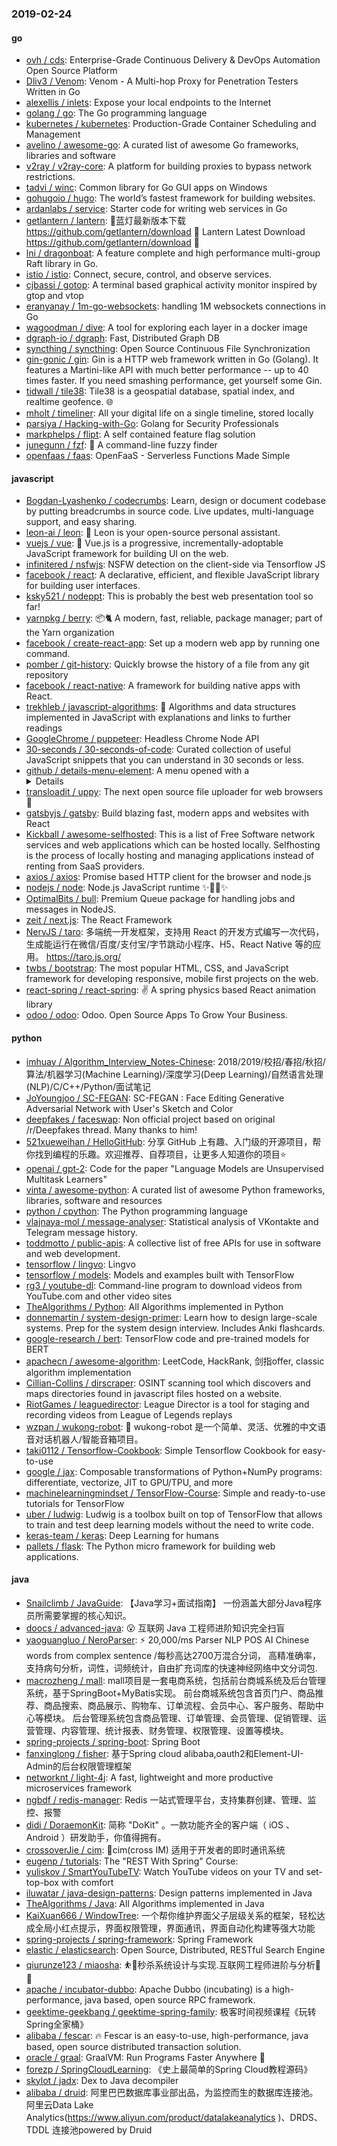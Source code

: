 ### 2019-02-24

#### go
* [ovh / cds](https://github.com/ovh/cds): Enterprise-Grade Continuous Delivery & DevOps Automation Open Source Platform
* [Dliv3 / Venom](https://github.com/Dliv3/Venom): Venom - A Multi-hop Proxy for Penetration Testers Written in Go
* [alexellis / inlets](https://github.com/alexellis/inlets): Expose your local endpoints to the Internet
* [golang / go](https://github.com/golang/go): The Go programming language
* [kubernetes / kubernetes](https://github.com/kubernetes/kubernetes): Production-Grade Container Scheduling and Management
* [avelino / awesome-go](https://github.com/avelino/awesome-go): A curated list of awesome Go frameworks, libraries and software
* [v2ray / v2ray-core](https://github.com/v2ray/v2ray-core): A platform for building proxies to bypass network restrictions.
* [tadvi / winc](https://github.com/tadvi/winc): Common library for Go GUI apps on Windows
* [gohugoio / hugo](https://github.com/gohugoio/hugo): The world’s fastest framework for building websites.
* [ardanlabs / service](https://github.com/ardanlabs/service): Starter code for writing web services in Go
* [getlantern / lantern](https://github.com/getlantern/lantern): 🔴蓝灯最新版本下载 https://github.com/getlantern/download 🔴 Lantern Latest Download https://github.com/getlantern/download 🔴
* [lni / dragonboat](https://github.com/lni/dragonboat): A feature complete and high performance multi-group Raft library in Go.
* [istio / istio](https://github.com/istio/istio): Connect, secure, control, and observe services.
* [cjbassi / gotop](https://github.com/cjbassi/gotop): A terminal based graphical activity monitor inspired by gtop and vtop
* [eranyanay / 1m-go-websockets](https://github.com/eranyanay/1m-go-websockets): handling 1M websockets connections in Go
* [wagoodman / dive](https://github.com/wagoodman/dive): A tool for exploring each layer in a docker image
* [dgraph-io / dgraph](https://github.com/dgraph-io/dgraph): Fast, Distributed Graph DB
* [syncthing / syncthing](https://github.com/syncthing/syncthing): Open Source Continuous File Synchronization
* [gin-gonic / gin](https://github.com/gin-gonic/gin): Gin is a HTTP web framework written in Go (Golang). It features a Martini-like API with much better performance -- up to 40 times faster. If you need smashing performance, get yourself some Gin.
* [tidwall / tile38](https://github.com/tidwall/tile38): Tile38 is a geospatial database, spatial index, and realtime geofence. 🌐
* [mholt / timeliner](https://github.com/mholt/timeliner): All your digital life on a single timeline, stored locally
* [parsiya / Hacking-with-Go](https://github.com/parsiya/Hacking-with-Go): Golang for Security Professionals
* [markphelps / flipt](https://github.com/markphelps/flipt): A self contained feature flag solution
* [junegunn / fzf](https://github.com/junegunn/fzf): 🌸 A command-line fuzzy finder
* [openfaas / faas](https://github.com/openfaas/faas): OpenFaaS - Serverless Functions Made Simple

#### javascript
* [Bogdan-Lyashenko / codecrumbs](https://github.com/Bogdan-Lyashenko/codecrumbs): Learn, design or document codebase by putting breadcrumbs in source code. Live updates, multi-language support, and easy sharing.
* [leon-ai / leon](https://github.com/leon-ai/leon): 🧠 Leon is your open-source personal assistant.
* [vuejs / vue](https://github.com/vuejs/vue): 🖖 Vue.js is a progressive, incrementally-adoptable JavaScript framework for building UI on the web.
* [infinitered / nsfwjs](https://github.com/infinitered/nsfwjs): NSFW detection on the client-side via Tensorflow JS
* [facebook / react](https://github.com/facebook/react): A declarative, efficient, and flexible JavaScript library for building user interfaces.
* [ksky521 / nodeppt](https://github.com/ksky521/nodeppt): This is probably the best web presentation tool so far!
* [yarnpkg / berry](https://github.com/yarnpkg/berry): 📦🐈 A modern, fast, reliable, package manager; part of the Yarn organization
* [facebook / create-react-app](https://github.com/facebook/create-react-app): Set up a modern web app by running one command.
* [pomber / git-history](https://github.com/pomber/git-history): Quickly browse the history of a file from any git repository
* [facebook / react-native](https://github.com/facebook/react-native): A framework for building native apps with React.
* [trekhleb / javascript-algorithms](https://github.com/trekhleb/javascript-algorithms): 📝 Algorithms and data structures implemented in JavaScript with explanations and links to further readings
* [GoogleChrome / puppeteer](https://github.com/GoogleChrome/puppeteer): Headless Chrome Node API
* [30-seconds / 30-seconds-of-code](https://github.com/30-seconds/30-seconds-of-code): Curated collection of useful JavaScript snippets that you can understand in 30 seconds or less.
* [github / details-menu-element](https://github.com/github/details-menu-element): A menu opened with a <details> button.
* [transloadit / uppy](https://github.com/transloadit/uppy): The next open source file uploader for web browsers 🐶
* [gatsbyjs / gatsby](https://github.com/gatsbyjs/gatsby): Build blazing fast, modern apps and websites with React
* [Kickball / awesome-selfhosted](https://github.com/Kickball/awesome-selfhosted): This is a list of Free Software network services and web applications which can be hosted locally. Selfhosting is the process of locally hosting and managing applications instead of renting from SaaS providers.
* [axios / axios](https://github.com/axios/axios): Promise based HTTP client for the browser and node.js
* [nodejs / node](https://github.com/nodejs/node): Node.js JavaScript runtime ✨🐢🚀✨
* [OptimalBits / bull](https://github.com/OptimalBits/bull): Premium Queue package for handling jobs and messages in NodeJS.
* [zeit / next.js](https://github.com/zeit/next.js): The React Framework
* [NervJS / taro](https://github.com/NervJS/taro): 多端统一开发框架，支持用 React 的开发方式编写一次代码，生成能运行在微信/百度/支付宝/字节跳动小程序、H5、React Native 等的应用。 https://taro.js.org/
* [twbs / bootstrap](https://github.com/twbs/bootstrap): The most popular HTML, CSS, and JavaScript framework for developing responsive, mobile first projects on the web.
* [react-spring / react-spring](https://github.com/react-spring/react-spring): ✌️ A spring physics based React animation library
* [odoo / odoo](https://github.com/odoo/odoo): Odoo. Open Source Apps To Grow Your Business.

#### python
* [imhuay / Algorithm_Interview_Notes-Chinese](https://github.com/imhuay/Algorithm_Interview_Notes-Chinese): 2018/2019/校招/春招/秋招/算法/机器学习(Machine Learning)/深度学习(Deep Learning)/自然语言处理(NLP)/C/C++/Python/面试笔记
* [JoYoungjoo / SC-FEGAN](https://github.com/JoYoungjoo/SC-FEGAN): SC-FEGAN : Face Editing Generative Adversarial Network with User's Sketch and Color
* [deepfakes / faceswap](https://github.com/deepfakes/faceswap): Non official project based on original /r/Deepfakes thread. Many thanks to him!
* [521xueweihan / HelloGitHub](https://github.com/521xueweihan/HelloGitHub): 分享 GitHub 上有趣、入门级的开源项目，帮你找到编程的乐趣。欢迎推荐、自荐项目，让更多人知道你的项目⭐️
* [openai / gpt-2](https://github.com/openai/gpt-2): Code for the paper "Language Models are Unsupervised Multitask Learners"
* [vinta / awesome-python](https://github.com/vinta/awesome-python): A curated list of awesome Python frameworks, libraries, software and resources
* [python / cpython](https://github.com/python/cpython): The Python programming language
* [vlajnaya-mol / message-analyser](https://github.com/vlajnaya-mol/message-analyser): Statistical analysis of VKontakte and Telegram message history.
* [toddmotto / public-apis](https://github.com/toddmotto/public-apis): A collective list of free APIs for use in software and web development.
* [tensorflow / lingvo](https://github.com/tensorflow/lingvo): Lingvo
* [tensorflow / models](https://github.com/tensorflow/models): Models and examples built with TensorFlow
* [rg3 / youtube-dl](https://github.com/rg3/youtube-dl): Command-line program to download videos from YouTube.com and other video sites
* [TheAlgorithms / Python](https://github.com/TheAlgorithms/Python): All Algorithms implemented in Python
* [donnemartin / system-design-primer](https://github.com/donnemartin/system-design-primer): Learn how to design large-scale systems. Prep for the system design interview. Includes Anki flashcards.
* [google-research / bert](https://github.com/google-research/bert): TensorFlow code and pre-trained models for BERT
* [apachecn / awesome-algorithm](https://github.com/apachecn/awesome-algorithm): LeetCode, HackRank, 剑指offer, classic algorithm implementation
* [Cillian-Collins / dirscraper](https://github.com/Cillian-Collins/dirscraper): OSINT scanning tool which discovers and maps directories found in javascript files hosted on a website.
* [RiotGames / leaguedirector](https://github.com/RiotGames/leaguedirector): League Director is a tool for staging and recording videos from League of Legends replays
* [wzpan / wukong-robot](https://github.com/wzpan/wukong-robot): 🤖 wukong-robot 是一个简单、灵活、优雅的中文语音对话机器人/智能音箱项目。
* [taki0112 / Tensorflow-Cookbook](https://github.com/taki0112/Tensorflow-Cookbook): Simple Tensorflow Cookbook for easy-to-use
* [google / jax](https://github.com/google/jax): Composable transformations of Python+NumPy programs: differentiate, vectorize, JIT to GPU/TPU, and more
* [machinelearningmindset / TensorFlow-Course](https://github.com/machinelearningmindset/TensorFlow-Course): Simple and ready-to-use tutorials for TensorFlow
* [uber / ludwig](https://github.com/uber/ludwig): Ludwig is a toolbox built on top of TensorFlow that allows to train and test deep learning models without the need to write code.
* [keras-team / keras](https://github.com/keras-team/keras): Deep Learning for humans
* [pallets / flask](https://github.com/pallets/flask): The Python micro framework for building web applications.

#### java
* [Snailclimb / JavaGuide](https://github.com/Snailclimb/JavaGuide): 【Java学习+面试指南】 一份涵盖大部分Java程序员所需要掌握的核心知识。
* [doocs / advanced-java](https://github.com/doocs/advanced-java): 😮 互联网 Java 工程师进阶知识完全扫盲
* [yaoguangluo / NeroParser](https://github.com/yaoguangluo/NeroParser): ⚡️ 20,000/ms Parser NLP POS AI Chinese words from complex sentence /每秒高达2700万混合分词， 高精准确率，支持病句分析，词性，词频统计，自由扩充词库的快速神经网络中文分词包.
* [macrozheng / mall](https://github.com/macrozheng/mall): mall项目是一套电商系统，包括前台商城系统及后台管理系统，基于SpringBoot+MyBatis实现。 前台商城系统包含首页门户、商品推荐、商品搜索、商品展示、购物车、订单流程、会员中心、客户服务、帮助中心等模块。 后台管理系统包含商品管理、订单管理、会员管理、促销管理、运营管理、内容管理、统计报表、财务管理、权限管理、设置等模块。
* [spring-projects / spring-boot](https://github.com/spring-projects/spring-boot): Spring Boot
* [fanxinglong / fisher](https://github.com/fanxinglong/fisher): 基于Spring cloud alibaba,oauth2和Element-UI-Admin的后台权限管理框架
* [networknt / light-4j](https://github.com/networknt/light-4j): A fast, lightweight and more productive microservices framework
* [ngbdf / redis-manager](https://github.com/ngbdf/redis-manager): Redis 一站式管理平台，支持集群创建、管理、监控、报警
* [didi / DoraemonKit](https://github.com/didi/DoraemonKit): 简称 "DoKit" 。一款功能齐全的客户端（ iOS 、Android ）研发助手，你值得拥有。
* [crossoverJie / cim](https://github.com/crossoverJie/cim): 📲cim(cross IM) 适用于开发者的即时通讯系统
* [eugenp / tutorials](https://github.com/eugenp/tutorials): The "REST With Spring" Course:
* [yuliskov / SmartYouTubeTV](https://github.com/yuliskov/SmartYouTubeTV): Watch YouTube videos on your TV and set-top-box with comfort
* [iluwatar / java-design-patterns](https://github.com/iluwatar/java-design-patterns): Design patterns implemented in Java
* [TheAlgorithms / Java](https://github.com/TheAlgorithms/Java): All Algorithms implemented in Java
* [KaiXuan666 / WindowTree](https://github.com/KaiXuan666/WindowTree): 一个帮你维护界面父子层级关系的框架，轻松达成全局小红点提示，界面权限管理，界面通讯，界面自动化构建等强大功能
* [spring-projects / spring-framework](https://github.com/spring-projects/spring-framework): Spring Framework
* [elastic / elasticsearch](https://github.com/elastic/elasticsearch): Open Source, Distributed, RESTful Search Engine
* [qiurunze123 / miaosha](https://github.com/qiurunze123/miaosha): ⛹️🐘秒杀系统设计与实现.互联网工程师进阶与分析🙋🐓
* [apache / incubator-dubbo](https://github.com/apache/incubator-dubbo): Apache Dubbo (incubating) is a high-performance, java based, open source RPC framework.
* [geektime-geekbang / geektime-spring-family](https://github.com/geektime-geekbang/geektime-spring-family): 极客时间视频课程《玩转Spring全家桶》
* [alibaba / fescar](https://github.com/alibaba/fescar): 🔥 Fescar is an easy-to-use, high-performance, java based, open source distributed transaction solution.
* [oracle / graal](https://github.com/oracle/graal): GraalVM: Run Programs Faster Anywhere 🚀
* [forezp / SpringCloudLearning](https://github.com/forezp/SpringCloudLearning): 《史上最简单的Spring Cloud教程源码》
* [skylot / jadx](https://github.com/skylot/jadx): Dex to Java decompiler
* [alibaba / druid](https://github.com/alibaba/druid): 阿里巴巴数据库事业部出品，为监控而生的数据库连接池。阿里云Data Lake Analytics(https://www.aliyun.com/product/datalakeanalytics )、DRDS、TDDL 连接池powered by Druid
